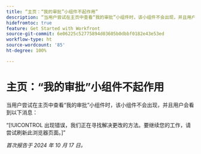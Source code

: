 ```yaml
---
title: “主页：“我的审批”小组件不起作用”
description: “当用户尝试在主页中查看“我的审批”小组件时，该小组件不会出现，并且用户会看到一条消息。”
hidefromtoc: true
feature: Get Started with Workfront
source-git-commit: 6e06225c52775894d03605b0dbbf0182e43e53ed
workflow-type: ht
source-wordcount: '85'
ht-degree: 100%

---
```



# 主页：“我的审批”小组件不起作用

当用户尝试在主页中查看“我的审批”小组件时，该小组件不会出现，并且用户会看到以下消息：

“[!UICONTROL 出现错误，我们正在寻找解决更改的方法。要继续您的工作，请尝试刷新此浏览器页面。]”

_首次报告于 2024 年 10 月 17 日。_
